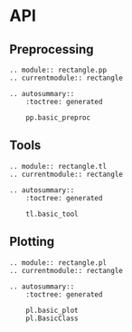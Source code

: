 # API

## Preprocessing

```{eval-rst}
.. module:: rectangle.pp
.. currentmodule:: rectangle

.. autosummary::
    :toctree: generated

    pp.basic_preproc
```

## Tools

```{eval-rst}
.. module:: rectangle.tl
.. currentmodule:: rectangle

.. autosummary::
    :toctree: generated

    tl.basic_tool
```

## Plotting

```{eval-rst}
.. module:: rectangle.pl
.. currentmodule:: rectangle

.. autosummary::
    :toctree: generated

    pl.basic_plot
    pl.BasicClass
```
